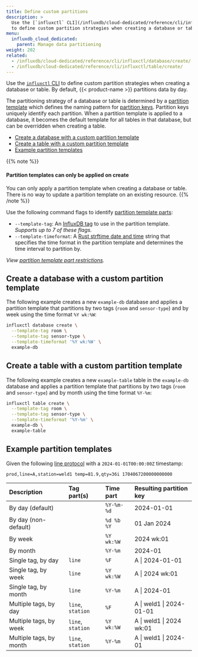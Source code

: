```yaml
---
title: Define custom partitions
description: >
  Use the [`influxctl` CLI](/influxdb/cloud-dedicated/reference/cli/influxctl/)
  to define custom partition strategies when creating a database or table.
menu:
  influxdb_cloud_dedicated:
    parent: Manage data partitioning
weight: 202
related:
  - /influxdb/cloud-dedicated/reference/cli/influxctl/database/create/
  - /influxdb/cloud-dedicated/reference/cli/influxctl/table/create/
---
```


Use the [`influxctl` CLI](/influxdb/cloud-dedicated/reference/cli/influxctl/)
to define custom partition strategies when creating a database or table.
By default, {{< product-name >}} partitions data by day.

The partitioning strategy of a database or table is determined by a
[partition template](/influxdb/cloud-dedicated/admin/custom-partitions/#partition-templates)
which defines the naming pattern for [partition keys](/influxdb/cloud-dedicated/admin/custom-partitions/#partition-keys).
Partition keys uniquely identify each partition.
When a partition template is applied to a database, it becomes the default template
for all tables in that database, but can be overridden when creating a
table.

- [Create a database with a custom partition template](#create-a-database-with-a-custom-partition-template)
- [Create a table with a custom partition template](#create-a-table-with-a-custom-partition-template)
- [Example partition templates](#example-partition-templates)

{{% note %}}

#### Partition templates can only be applied on create

You can only apply a partition template when creating a database or table.
There is no way to update a partition template on an existing resource.
{{% /note %}}

Use the following command flags to identify
[partition template parts](/influxdb/cloud-dedicated/admin/custom-partitions/partition-templates/#tag-part-templates):

- `--template-tag`: An [InfluxDB tag](/influxdb/cloud-dedicated/reference/glossary/#tag)
  to use in the partition template.
  _Supports up to 7 of these flags._
- `--template-timeformat`: A [Rust strftime date and time](/influxdb/cloud-dedicated/admin/custom-partitions/partition-templates/#time-part-templates)
  string that specifies the time format in the partition template and determines
  the time interval to partition by.

_View [partition template part restrictions](/influxdb/cloud-dedicated/admin/custom-partitions/partition-templates/#restrictions)._

## Create a database with a custom partition template

The following example creates a new `example-db` database and applies a partition
template that partitions by two tags (`room` and `sensor-type`) and by week using
the time format `%Y wk:%W`:

```sh
influxctl database create \
  --template-tag room \
  --template-tag sensor-type \
  --template-timeformat '%Y wk:%W' \
  example-db
```

## Create a table with a custom partition template

The following example creates a new `example-table` table in the `example-db`
database and applies a partition template that partitions by two tags
(`room` and `sensor-type`) and by month using the time format `%Y-%m`:

```sh
influxctl table create \
  --template-tag room \
  --template-tag sensor-type \
  --template-timeformat '%Y-%m' \
  example-db \
  example-table
```

## Example partition templates

Given the following [line protocol](/influxdb/cloud-dedicated/reference/syntax/line-protocol/)
with a `2024-01-01T00:00:00Z` timestamp:

```text
prod,line=A,station=weld1 temp=81.9,qty=36i 1704067200000000000
```

| Description             | Tag part(s)       | Time part  | Resulting partition key  |
| :---------------------- | :---------------- | :--------- | :----------------------- |
| By day (default)        |                   | `%Y-%m-%d` | 2024-01-01               |
| By day (non-default)    |                   | `%d %b %Y` | 01 Jan 2024              |
| By week                 |                   | `%Y wk:%W` | 2024 wk:01               |
| By month                |                   | `%Y-%m`    | 2024-01                  |
| Single tag, by day      | `line`            | `%F`       | A \| 2024-01-01          |
| Single tag, by week     | `line`            | `%Y wk:%W` | A \| 2024 wk:01          |
| Single tag, by month    | `line`            | `%Y-%m`    | A \| 2024-01             |
| Multiple tags, by day   | `line`, `station` | `%F`       | A \| weld1 \| 2024-01-01 |
| Multiple tags, by week  | `line`, `station` | `%Y wk:%W` | A \| weld1 \| 2024 wk:01 |
| Multiple tags, by month | `line`, `station` | `%Y-%m`    | A \| weld1 \| 2024-01    |
